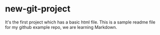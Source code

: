 # new-git-project
It's the first project which has a basic html file.
This is a sample readme file for my github example repo, we are learning Markdown.